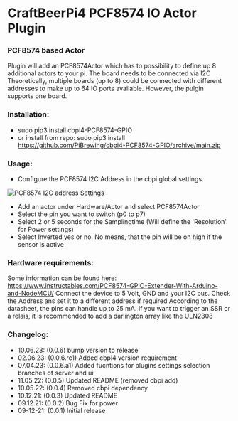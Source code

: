 # CraftBeerPi4 PCF8574 IO Actor Plugin 

### PCF8574 based Actor

Plugin will add an PCF8574Actor which has to possibility to define up 8 additional actors to your pi. The board needs to be connected via I2C
Theoretically, multiple boards (up to 8) could be connected with different addresses to make up to 64 IO ports available. However, the pulgin supports one board.

### Installation: 
- sudo pip3 install cbpi4-PCF8574-GPIO
- or install from repo: sudo pip3 install https://github.com/PiBrewing/cbpi4-PCF8574-GPIO/archive/main.zip
	
### Usage:

- Configure the PCF8574 I2C Address in the cbpi global settings. 

![PCF8574 I2C address Settings](https://github.com/PiBrewing/cbpi4-PCF8574-GPIO/blob/main/PCF8574_Address_Settings.png?raw=true)

- Add an actor under Hardware/Actor and select PCF8574Actor
- Select the pin you want to switch (p0 to p7)
- Select 2 or 5 seconds for the Samplingtime (Will define the 'Resolution' for Power settings)
- Select Inverted yes or no. No means, that the pin will be on high if the sensor is active

### Hardware requirements:

Some information can be found here: https://www.instructables.com/PCF8574-GPIO-Extender-With-Arduino-and-NodeMCU/
Connect the device to 5 Volt, GND and your I2C bus. Check the Address ans set it to a different address if required
According to the datasheet, the pins can handle up to 25 mA. If you want to trigger an SSR or a relais, it is recommended to add a darlington array like the ULN2308

### Changelog:

- 10.06.23: (0.0.6) bump version to release
- 02.06.23: (0.0.6.rc1) Added cbpi4 version requirement
- 07.04.23: (0.0.6.a1) Added fucntions for plugins settings selection branches of server and ui
- 11.05.22: (0.0.5) Updated README (removed cbpi add)
- 10.05.22: (0.0.4) Removed cbpi dependency
- 10.12.21: (0.0.3) Updated README
- 09.12.21: (0.0.2) Bug Fix for power
- 09-12-21: (0.0.1) Initial release

